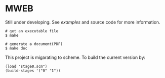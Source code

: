 # MWEB

Still under developing.  See _examples_ and source code for more information.


```
# get an executable file
$ make

# generate a document(PDF)
$ make doc
```

This project is migarating to scheme.  To build the current version by:
```
(load "stage0.scm")
(build-stages '("0" "1"))
```